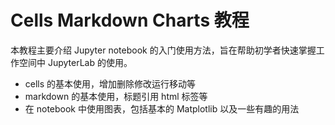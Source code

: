 # Cells Markdown Charts 教程
本教程主要介绍 Jupyter notebook 的入门使用方法，旨在帮助初学者快速掌握工作空间中 JupyterLab 的使用。
- cells 的基本使用，增加删除修改运行移动等
- markdown 的基本使用，标题引用 html 标签等
- 在 notebook 中使用图表，包括基本的 Matplotlib 以及一些有趣的用法
